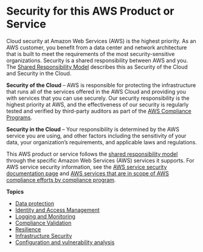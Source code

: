 # Security for this AWS Product or Service<a name="security"></a>

Cloud security at Amazon Web Services \(AWS\) is the highest priority\. As an AWS customer, you benefit from a data center and network architecture that is built to meet the requirements of the most security\-sensitive organizations\. Security is a shared responsibility between AWS and you\. The [Shared Responsibility Model](https://aws.amazon.com/compliance/shared-responsibility-model/) describes this as Security of the Cloud and Security in the Cloud\.

**Security of the Cloud** – AWS is responsible for protecting the infrastructure that runs all of the services offered in the AWS Cloud and providing you with services that you can use securely\. Our security responsibility is the highest priority at AWS, and the effectiveness of our security is regularly tested and verified by third\-party auditors as part of the [AWS Compliance Programs](https://aws.amazon.com/compliance/programs/)\.

**Security in the Cloud** – Your responsibility is determined by the AWS service you are using, and other factors including the sensitivity of your data, your organization’s requirements, and applicable laws and regulations\.

This AWS product or service follows the [shared responsibility model](https://aws.amazon.com/compliance/shared-responsibility-model/) through the specific Amazon Web Services \(AWS\) services it supports\. For AWS service security information, see the [AWS service security documentation page](https://docs.aws.amazon.com/security/?id=docs_gateway#aws-security) and [AWS services that are in scope of AWS compliance efforts by compliance program](https://aws.amazon.com/compliance/services-in-scope/)\.

**Topics**
+ [Data protection](data-protection.md)
+ [Identity and Access Management](security-iam.md)
+ [Logging and Monitoring](logging-and-monitoring.md)
+ [Compliance Validation](compliance-validation.md)
+ [Resilience](disaster-recovery-resiliency.md)
+ [Infrastructure Security](infrastructure-security.md)
+ [Configuration and vulnerability analysis](configuration-and-vulnerability-analysis.md)